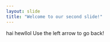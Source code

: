```yaml
---
layout: slide
title: "Welcome to our second slide!"
---
```

hai hewllol
Use the left arrow to go back!
